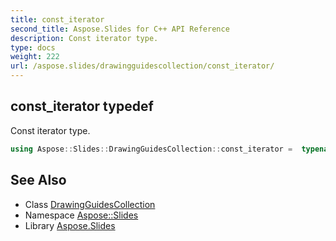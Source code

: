 ```yaml
---
title: const_iterator
second_title: Aspose.Slides for C++ API Reference
description: Const iterator type.
type: docs
weight: 222
url: /aspose.slides/drawingguidescollection/const_iterator/
---
```

## const_iterator typedef


Const iterator type.

```cpp
using Aspose::Slides::DrawingGuidesCollection::const_iterator =  typename iterator_holder_type::const_iterator
```

## See Also

* Class [DrawingGuidesCollection](../)
* Namespace [Aspose::Slides](../../)
* Library [Aspose.Slides](../../../)